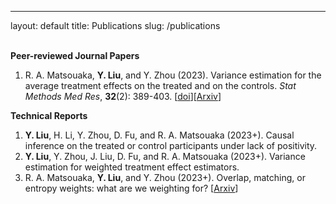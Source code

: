 ---
layout: default
title: Publications
slug: /publications

<br>
<b> Peer-reviewed Journal Papers </b>
<br>
<ol>	
<li> R. A. Matsouaka, <b>Y. Liu</b>, and Y. Zhou (2023). Variance estimation for the average treatment effects on the treated and on the controls. <em>Stat Methods Med Res</em>, <b>32</b>(2): 389-403. [<a href="https://journals.sagepub.com/doi/10.1177/09622802221142532" target="_blank">doi</a>][<a href="https://arxiv.org/abs/2209.10742" target="_blank">Arxiv</a>] </li>	
</ol>
  
<b> Technical Reports </b>
<br>
<ol>	
<li><b>Y. Liu</b>, H. Li, Y. Zhou, D. Fu, and R. A. Matsouaka (2023+). Causal inference on the treated or control participants under lack of positivity. </li>
<li><b>Y. Liu</b>, Y. Zhou, J. Liu, D. Fu, and R. A. Matsouaka (2023+). Variance estimation for weighted treatment effect estimators. </li>
<li>R. A. Matsouaka, <b>Y. Liu</b>, and Y. Zhou (2023+). Overlap, matching, or entropy weights: what are we weighting for? [<a href="https://arxiv.org/abs/2210.12968" target="_blank">Arxiv</a>] </li>
</ol>

<br />
